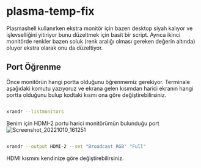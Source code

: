 # plasma-temp-fix

Plasmashell kullanırken ekstra monitör için bazen desktop siyah kalıyor ve işlevselliğini yitiriyor bunu düzeltmek için basit bir script. Ayrıca ikinci monitörde renkler bazen soluk (renk aralığı olması gereken değerin altında) oluyor ekstra olarak onu da düzeltiyor.

## Port Öğrenme

Önce monitörün hangi portta olduğunu öğrenmemiz gerekiyor. Terminale aşağıdaki komutu yazıyoruz ve ekrana gelen kısımdan harici ekranın hangi portta olduğunu bulup kodtaki kısmı ona göre değiştirebilirsiniz.

``` bash

xrandr --listmonitors

```

Benim için HDMI-2 portu harici monitörümün bulunduğu port
![Screenshot_20221010_161251](https://user-images.githubusercontent.com/48354297/194876823-696be4c3-1164-4b8d-a1e5-3dc5d8a11331.png)



``` bash

xrandr --output HDMI-2 --set "Broadcast RGB" "Full"

```

HDMI kısmını kendinize göre değiştirebilirsiniz.




